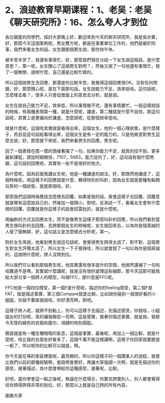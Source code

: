 # 2、浪迹教育早期课程：1、老吴：老吴《聊天研究所》：16、怎么夸人才到位

各位親愛的同學們，探討大家晚上好，歡迎來到今天的聊天研究所，我是吳亦賓，好，那麼今天這個案例呢，男女雙方呢，都是在事業單位工作的，他們是屬於同事，我們來看女生的話，女生跟那個男生說，那你快午休。

被辛苦辛苦了，我還有事情忙，好，那麼我們現在分歧一下女生說這個話，是什麼意思？，第一呢，女生關心了這個男生對吧？，然後又說了一句他還有事情忙，發了一個無戀，說明什麼，自己還是比較忙碌的。

所以這個說男生去回應，那還是你比較辛苦，我覺得這個回應很OK，沒有任何問題，好，那麼關心呢，是在下面那句話，女生說能力不足，效率低哈，這句話呢，怎麼樣去看？，很多人只會從致面上的意思去分析，就是說。

女生在說自己能力不足，效率低，所以事情做不完，還有事情要忙，一般這樣說話的時候，有兩種表現第一種，就是什麼呢，謙虛，第二種就是什麼不自信，那這句話呢，其實上是更偏向於謙虛，怎麼說呢，從那個效率低哈。

就是什麼呢，這個哈其實就是看得出來，這個女生，他的一個心理狀態，是什麼樣子，而且從這句話給看得出來，這個女生是有一定的能力的，只是他故意對男生這麼去說，好，那麼接下來呢，我們來看男生的回應，男生呢。

回了一個表情在摸一摸的頭接著捕了一句，如果你能力不足，就真的找不到，更多最新課程，請加阿姆微信，7107，5683，能力足的了，好，這句話有個什麼問題，這句話的回應呢，其實有一些不是很好的地方。

為什麼呢，因為前面我講女生呢，他是一種謙虛的說法，好，那既然他謙虛了，這個時候呢，用這樣子的回應就是什麼，顯得特別的叫針，因為女生就是那種有點開玩笑的一個狀態，就是那個哈，好。

那麼我們這個時候應該怎麼樣去回覆，如果是我的話，我會這樣子去回覆，回覆意就是哪有這麼說自己的，然後加一個頭小，對吧，反測試一下，看看女生會有什麼樣的回覆，回覆就是你這樣子的話會招雷批的，就是什麼呢。

用幽默的方式去回應女生，而不是像男生這樣子那麼叫針的回應，所以我們看到當男生很叫針的去回應，去誇那個女生的時候呢，女生就回來去，以為你是個真誠的人發了個無聊，好，這句話又是怎麼樣去分析呢，第一。

對於女生來說，他看到男生說這句話呢，會覺得男生誇得太過了，對不對，這個男生對女生評價太高了，所以女生一下子覺得哇，所以就會說了一句以為你是個真誠的，這說明什麼呢，誇人沒誇到位。

所以我們可以看到那個男生呢，他其實還有很多提升的空間，他居然還補了一句哈哈難道不是嗎，其實就什麼講呢，就是沒有很好處理這些細節，那今天這節可能我給大家分享一個誇人的模型，叫做FFC，那什麼是FFC呢。

FFC他是一個四位模型，第一個F是什麼呢，描述你的feeling感受，第二個F是FAT，就是描述事實，第三個Compare就是比較，比如說你碰到一個很好看的小姐姐，你就不要直接說哇，你好漂亮啊，對吧。

這樣子誇人呢，就誇不到點上，你可以這樣子去描述，先描述感受，你就哇，小姐姐女的打扮呢，真的讓我眼前一亮啊，這是感覺，接著你描述事實，就是說，我那今天穿的綠色的衣服和圍巾，項鏈的特別搭配。

簡直就是有一種生機暗暗的氣息，這個是事實，最後呢，再加上一個比較，就是什麼呢，哇比我的女朋友好看多了，這個千萬不能這樣講啊，這樣子你回家就要跪搓一板了，所以呢你的比較可以說是，啊。

你今天是在場的家庭裡面呢，最亮眼的，所以你這樣子的一個讚美人的過程，就會比我們以前的那種經驗啊，套路啊會更好，再讓大家強調一次啊，就是先描述你的感受，接著描述，為什麼會帶給你這種感受，接著呢，比較。

好吧，當你學會這一點之後呢，無論在什麼場合，你要去誇獎別人，別人都會覺得哇你誇得誇得非常的到位，好，那麼以上就是自己誇的所有內容。

謝謝大家